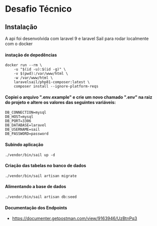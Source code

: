 # Desafio Técnico

## Instalação

A api foi desenvolvida com laravel 9 e laravel Sail para rodar localmente com o docker

#### instação de depedências
```
docker run --rm \
    -u "$(id -u):$(id -g)" \
    -v $(pwd):/var/www/html \
    -w /var/www/html \
    laravelsail/php81-composer:latest \
    composer install --ignore-platform-reqs
```
#### Copiei o arquivo ".env.example" e crie um novo chamado ".env" na raiz do projeto e altere os valores das seguintes variáveis:
```
DB_CONNECTION=mysql
DB_HOST=mysql
DB_PORT=3306
DB_DATABASE=laravel
DB_USERNAME=sail
DB_PASSWORD=password
```

#### Subindo aplicação
```
./vendor/bin/sail up -d
```

#### Criação das tabelas no banco de dados
```
./vendor/bin/sail artisan migrate
```

#### Alimentando a base de dados
```
./vendor/bin/sail artisan db:seed
```

#### Documentação dos Endpoints
- https://documenter.getpostman.com/view/9163946/UzBtnPq3
